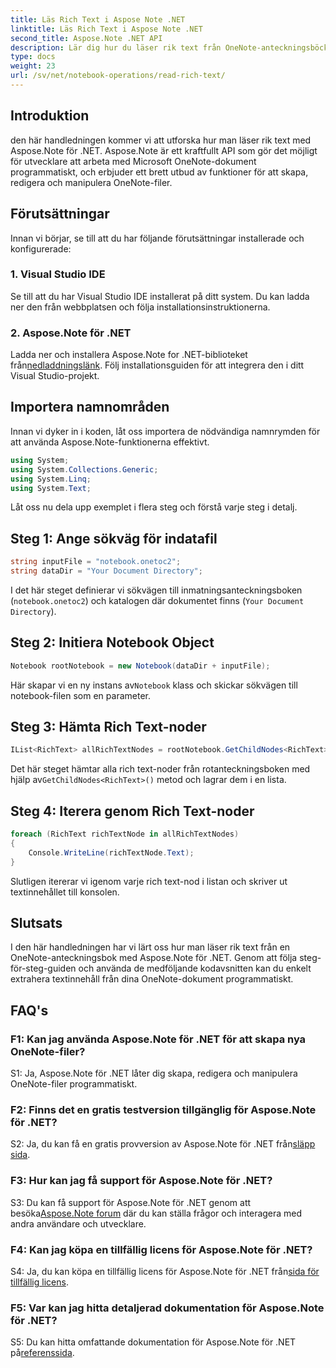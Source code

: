 ```yaml
---
title: Läs Rich Text i Aspose Note .NET
linktitle: Läs Rich Text i Aspose Note .NET
second_title: Aspose.Note .NET API
description: Lär dig hur du läser rik text från OneNote-anteckningsböcker programmatiskt med Aspose.Note för .NET. Följ vår steg-för-steg handledning för enkel integration.
type: docs
weight: 23
url: /sv/net/notebook-operations/read-rich-text/
---
```

## Introduktion

den här handledningen kommer vi att utforska hur man läser rik text med Aspose.Note för .NET. Aspose.Note är ett kraftfullt API som gör det möjligt för utvecklare att arbeta med Microsoft OneNote-dokument programmatiskt, och erbjuder ett brett utbud av funktioner för att skapa, redigera och manipulera OneNote-filer.

## Förutsättningar

Innan vi börjar, se till att du har följande förutsättningar installerade och konfigurerade:

### 1. Visual Studio IDE

Se till att du har Visual Studio IDE installerat på ditt system. Du kan ladda ner den från webbplatsen och följa installationsinstruktionerna.

### 2. Aspose.Note för .NET

 Ladda ner och installera Aspose.Note for .NET-biblioteket från[nedladdningslänk](https://releases.aspose.com/note/net/). Följ installationsguiden för att integrera den i ditt Visual Studio-projekt.

## Importera namnområden

Innan vi dyker in i koden, låt oss importera de nödvändiga namnrymden för att använda Aspose.Note-funktionerna effektivt.

```csharp
using System;
using System.Collections.Generic;
using System.Linq;
using System.Text;
```

Låt oss nu dela upp exemplet i flera steg och förstå varje steg i detalj.

## Steg 1: Ange sökväg för indatafil

```csharp
string inputFile = "notebook.onetoc2";
string dataDir = "Your Document Directory";
```

I det här steget definierar vi sökvägen till inmatningsanteckningsboken (`notebook.onetoc2`) och katalogen där dokumentet finns (`Your Document Directory`).

## Steg 2: Initiera Notebook Object

```csharp
Notebook rootNotebook = new Notebook(dataDir + inputFile);
```

 Här skapar vi en ny instans av`Notebook` klass och skickar sökvägen till notebook-filen som en parameter.

## Steg 3: Hämta Rich Text-noder

```csharp
IList<RichText> allRichTextNodes = rootNotebook.GetChildNodes<RichText>();
```

 Det här steget hämtar alla rich text-noder från rotanteckningsboken med hjälp av`GetChildNodes<RichText>()` metod och lagrar dem i en lista.

## Steg 4: Iterera genom Rich Text-noder

```csharp
foreach (RichText richTextNode in allRichTextNodes)
{
    Console.WriteLine(richTextNode.Text);
}
```

Slutligen itererar vi igenom varje rich text-nod i listan och skriver ut textinnehållet till konsolen.

## Slutsats

I den här handledningen har vi lärt oss hur man läser rik text från en OneNote-anteckningsbok med Aspose.Note för .NET. Genom att följa steg-för-steg-guiden och använda de medföljande kodavsnitten kan du enkelt extrahera textinnehåll från dina OneNote-dokument programmatiskt.

## FAQ's

### F1: Kan jag använda Aspose.Note för .NET för att skapa nya OneNote-filer?

S1: Ja, Aspose.Note för .NET låter dig skapa, redigera och manipulera OneNote-filer programmatiskt.

### F2: Finns det en gratis testversion tillgänglig för Aspose.Note för .NET?

S2: Ja, du kan få en gratis provversion av Aspose.Note för .NET från[släpp sida](https://releases.aspose.com/).

### F3: Hur kan jag få support för Aspose.Note för .NET?

 S3: Du kan få support för Aspose.Note för .NET genom att besöka[Aspose.Note forum](https://forum.aspose.com/c/note/28) där du kan ställa frågor och interagera med andra användare och utvecklare.

### F4: Kan jag köpa en tillfällig licens för Aspose.Note för .NET?

 S4: Ja, du kan köpa en tillfällig licens för Aspose.Note för .NET från[sida för tillfällig licens](https://purchase.aspose.com/temporary-license/).

### F5: Var kan jag hitta detaljerad dokumentation för Aspose.Note för .NET?

 S5: Du kan hitta omfattande dokumentation för Aspose.Note för .NET på[referenssida](https://reference.aspose.com/note/net/).